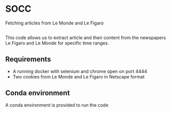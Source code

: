 # SOCC
Fetching articles from Le Monde and Le Figaro
##
This code allows us to extract article and their content from the newspapers Le Figaro and Le Monde for specific time ranges.

## Requirements
- A running docker with selenium and chrome open on port 4444
- Two cookies from Le Monde and Le Figaro in Netscape format

## Conda environment
A conda environment is provided to run the code

